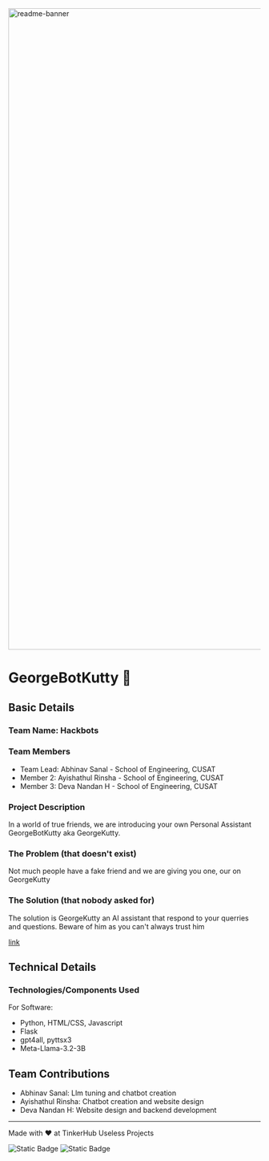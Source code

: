 <img width="1280" alt="readme-banner" src="https://github.com/user-attachments/assets/35332e92-44cb-425b-9dff-27bcf1023c6c">

# GeorgeBotKutty 🎯


## Basic Details
### Team Name: Hackbots


### Team Members
- Team Lead: Abhinav Sanal - School of Engineering, CUSAT
- Member 2: Ayishathul Rinsha - School of Engineering, CUSAT
- Member 3: Deva Nandan H - School of Engineering, CUSAT

### Project Description
In a world of true friends, we are introducing your own Personal Assistant GeorgeBotKutty aka GeorgeKutty.

### The Problem (that doesn't exist)
Not much people have a fake friend and we are giving you one, our on GeorgeKutty

### The Solution (that nobody asked for)
The solution is GeorgeKutty an AI assistant that respond to your querries and questions. Beware of him as you can't always trust him

[link](abhinavsanal.github.io/georgebotkutty)

## Technical Details
### Technologies/Components Used
For Software:
- Python, HTML/CSS, Javascript
- Flask
- gpt4all, pyttsx3
- Meta-Llama-3.2-3B

## Team Contributions
- Abhinav Sanal: Llm tuning and chatbot creation
- Ayishathul Rinsha: Chatbot creation and website design 
- Deva Nandan H: Website design and backend development

---
Made with ❤️ at TinkerHub Useless Projects 

![Static Badge](https://img.shields.io/badge/TinkerHub-24?color=%23000000&link=https%3A%2F%2Fwww.tinkerhub.org%2F)
![Static Badge](https://img.shields.io/badge/UselessProject--24-24?link=https%3A%2F%2Fwww.tinkerhub.org%2Fevents%2FQ2Q1TQKX6Q%2FUseless%2520Projects)



